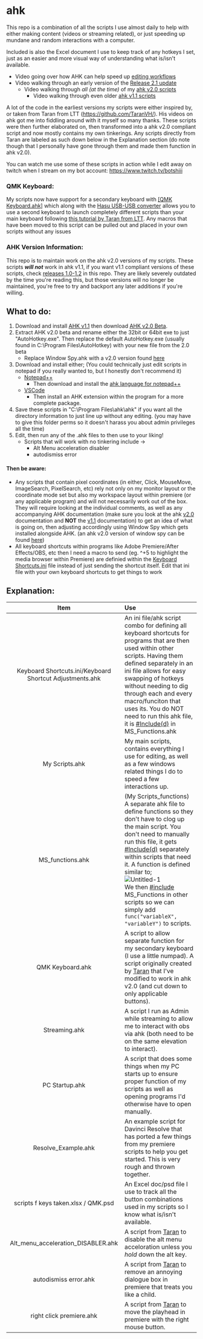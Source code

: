 # ahk
This repo is a combination of all the scripts I use almost daily to help with either making content (videos or streaming related), or just speeding up mundane and random interactions with a computer.

Included is also the Excel document I use to keep track of any hotkeys I set, just as an easier and more visual way of understanding what is/isn't available.

- Video going over how AHK can help speed up [editing workflows](https://youtu.be/Iv-oR7An_iI)
- Video walking through an early version of the [Release 2.1 update](https://youtu.be/JF_WISVJsPU)
  - Video walking through _all (at the time)_ of my [ahk v2.0 scripts](https://youtu.be/3rFDEonACxo)
      - Video walking through even older [ahk v1.1 scripts](https://youtu.be/QOztbpTe_Es)

A lot of the code in the earliest versions my scripts were either inspired by, or taken from Taran from LTT (https://github.com/TaranVH/). His videos on ahk got me into fiddling around with it myself so many thanks. These scripts were then further elaborated on, then transformed into a ahk v2.0 compliant script and now mostly contains my own tinkerings. Any scripts directly from Taran are labeled as such down below in the Explanation section (do note though that I personally have gone through them and made them function in ahk v2.0).

You can watch me use some of these scripts in action while I edit away on twitch when I stream on my bot account: https://www.twitch.tv/botshiii

### QMK Keyboard:
My scripts now have support for a secondary keyboard with [[QMK Keyboard.ahk]](https://github.com/Tomshiii/ahk/blob/main/QMK%20Keyboard.ahk) which along with the [Hasu USB-USB converter](https://geekhack.org/index.php?topic=109514.0) allows you to use a second keyboard to launch completely different scripts than your main keyboard following [this tutorial by Taran from LTT](https://www.youtube.com/watch?v=GZEoss4XIgc). Any macros that have been moved to this script can be pulled out and placed in your own scripts without any issues

### AHK Version Information:
This repo is to maintain work on the ahk v2.0 versions of my scripts. These scripts ***will not*** work in ahk v1.1, if you want v1.1 compliant versions of these scripts, check [releases 1.0-1.2](https://github.com/Tomshiii/ahk/releases) in this repo. They are likely severely outdated by the time you're reading this, but those versions will no longer be maintained, you're free to try and backport any later additions if you're willing.

## What to do:
1. Download and install [AHK v1.1](https://www.autohotkey.com/) then download [AHK v2.0 Beta](https://www.autohotkey.com/v2/).
2. Extract AHK v2.0 beta and rename either the 32bit or 64bit exe to just "AutoHotkey.exe". Then replace the default AutoHotkey.exe (usually found in C:\Program Files\AutoHotkey) with your new file from the 2.0 beta
   - Replace Window Spy.ahk with a v2.0 version found [here](https://github.com/steelywing/AutoHotkey-Release/blob/master/installer/source/WindowSpy.v2.ahk)
3. Download and install either; (You could technically just edit scripts in notepad if you really wanted to, but I honestly don't recommend it)
   - [Notepad++](https://notepad-plus-plus.org/downloads/)
     - Then download and install the [ahk language for notepad++](https://www.autohotkey.com/boards/viewtopic.php?t=50)
   - [VSCode](https://code.visualstudio.com/)
     - Then install an AHK extension within the program for a more complete package.
4. Save these scripts in "C:\Program Files\ahk\ahk\" if you want all the directory information to just line up without any editing. (you may have to give this folder perms so it doesn't harass you about admin privileges all the time)
5. Edit, then run any of the .ahk files to then use to your liking!
   - Scripts that will work with no tinkering include ->
     - Alt Menu acceleration disabler
     - autodismiss error
     
#### Then be aware:

- Any scripts that contain pixel coordinates (in either, Click, MouseMove, ImageSearch, PixelSearch, etc) rely not only on my monitor layout or the coordinate mode set but also my workspace layout within premiere (or any applicable program) and will not necessarily work out of the box. They will require looking at the individual comments, as well as any accompanying AHK documentation (make sure you look at the ahk [v2.0](https://lexikos.github.io/v2/docs/AutoHotkey.htm) documentation and **NOT** the [v1.1](https://www.autohotkey.com/docs/AutoHotkey.htm) documentation) to get an idea of what is going on, then adjusting accordingly using Window Spy which gets installed alongside AHK. (an ahk v2.0 version of window spy can be found [here](https://github.com/steelywing/AutoHotkey-Release/blob/master/installer/source/WindowSpy.v2.ahk))
- All keyboard shortcuts within programs like Adobe Premiere/After Effects/OBS, etc then I need a macro to send (eg. ^+5 to highlight the media browser within Premiere) are definied within the [Keyboard Shortcuts.ini](https://github.com/Tomshiii/ahk/blob/main/Streamdeck%20AHK/Keyboard%20Shortcuts.ini) file instead of just sending the shortcut itself. Edit that ini file with your own keyboard shortcuts to get things to work


## Explanation:
Item | Use
:---: | :---
Keyboard Shortcuts.ini/Keyboard Shortcut Adjustments.ahk | An ini file/ahk script combo for defining all keyboard shortcuts for programs that are then used within other scripts. Having them defined separately in an ini file allows for easy swapping of hotkeys without needing to dig through each and every macro/funciton that uses its. You do NOT need to run this ahk file, it is [#Include(d)](https://lexikos.github.io/v2/docs/commands/_Include.htm) in MS_Functions.ahk
My Scripts.ahk | My main scripts, contains everything I use for editing, as well as a few windows related things I do to speed a few interactions up.
MS_functions.ahk | (My Scripts_functions) A separate ahk file to define functions so they don't have to clog up the main script. You don't need to manually run this file, it gets [#Include(d)](https://lexikos.github.io/v2/docs/commands/_Include.htm) separately within scripts that need it. A function is defined similar to; <br />![Untitled-1](https://user-images.githubusercontent.com/53557479/131491115-15476b22-935c-4344-a54d-0e1c25910cd5.png)<br />We then [#include](https://lexikos.github.io/v2/docs/commands/_Include.htm) MS_Functions in other scripts so we can simply add <br />```func("variableX", "variableY")``` to scripts.
QMK Keyboard.ahk | A script to allow separate function for my secondary keyboard (I use a little numpad). A script originally created by [Taran](https://github.com/TaranVH/) that I've modified to work in ahk v2.0 (and cut down to only applicable buttons).
Streaming.ahk | A script I run as Admin while streaming to allow me to interact with obs via ahk (both need to be on the same elevation to interact).
PC Startup.ahk | A script that does some things when my PC starts up to ensure proper function of my scripts as well as opening programs I'd otherwise have to open manually.
Resolve_Example.ahk | An example script for Davinci Resolve that has ported a few things from my premiere scripts to help you get started. This is very rough and thrown together.
scripts f keys taken.xlsx / QMK.psd | An Excel doc/psd file I use to track all the button combinations used in my scripts so I know what is/isn't available.
Alt_menu_acceleration_DISABLER.ahk | A script from [Taran](https://github.com/TaranVH/) to disable the alt menu acceloration unless you _hold_ down the alt key.
autodismiss error.ahk | A script from [Taran](https://github.com/TaranVH/) to remove an annoying dialogue box in premiere that treats you like a child.
right click premiere.ahk | A script from [Taran](https://github.com/TaranVH/) to move the playhead in premiere with the right mouse button.
